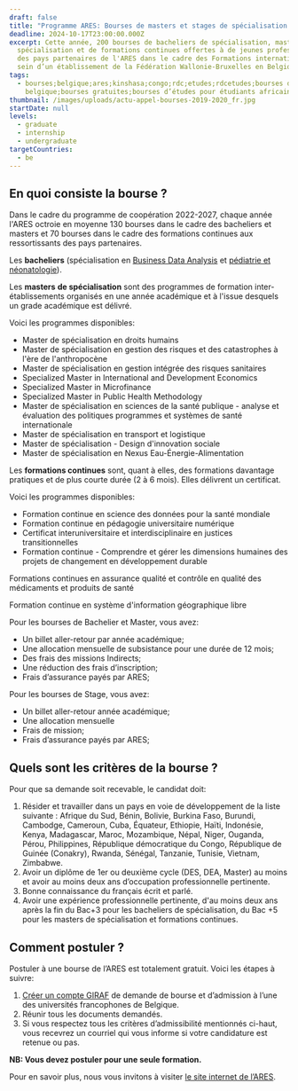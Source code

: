 ```yaml
---
draft: false
title: "Programme ARES: Bourses de masters et stages de spécialisation en Belgique"
deadline: 2024-10-17T23:00:00.000Z
excerpt: Cette année, 200 bourses de bacheliers de spécialisation, masters de
  spécialisation et de formations continues offertes à de jeunes professionnels
  des pays partenaires de l'ARES dans le cadre des Formations internationales au
  sein d’un établissement de la Fédération Wallonie-Bruxelles en Belgique.
tags:
  - bourses;belgique;ares;kinshasa;congo;rdc;etudes;rdcetudes;bourses d’études
    belgique;bourses gratuites;bourses d’études pour étudiants africains
thumbnail: /images/uploads/actu-appel-bourses-2019-2020_fr.jpg
startDate: null
levels:
  - graduate
  - internship
  - undergraduate
targetCountries:
  - be
---
```

## En quoi consiste la bourse ?

Dans le cadre du programme de coopération 2022-2027, chaque année l'ARES octroie en moyenne 130 bourses dans le cadre des bacheliers et masters et 70 bourses dans le cadre des formations continues aux ressortissants des pays partenaires.

Les **bacheliers** (spécialisation en [Business Data Analysis](https://www.ares-ac.be/fr/cooperation-au-developpement/bourses/ressortissants-sud/bacheliers/810-bachelier-de-specialisation-en-business-data-analysis#01-objectif-s-de-la-formation) et [pédiatrie et néonatologie](https://www.ares-ac.be/fr/cooperation-au-developpement/bourses/ressortissants-sud/bacheliers/811-bachelier-international-de-specialisation-en-pediatrie-et-neonatalogie)).

Les **masters** **de spécialisation** sont des programmes de formation inter-établissements organisés en une année académique et à l'issue desquels un grade académique est délivré.

Voici les programmes disponibles:

* Master de spécialisation en droits humains
* Master de spécialisation en gestion des risques et des catastrophes à l'ère de l'anthropocène
* Master de spécialisation en gestion intégrée des risques sanitaires
* Specialized Master in International and Development Economics
* Specialized Master in Microfinance
* Specialized Master in Public Health Methodology
* Master de spécialisation en sciences de la santé publique - analyse et évaluation des politiques programmes et systèmes de santé internationale
* Master de spécialisation en transport et logistique
* Master de spécialisation - Design d'innovation sociale
* Master de spécialisation en Nexus Eau-Énergie-Alimentation

Les **formations continues** sont, quant à elles, des formations davantage pratiques et de plus courte durée (2 à 6 mois). Elles délivrent un certificat.

Voici les programmes disponibles:

* Formation continue en science des données pour la santé mondiale
* Formation continue en pédagogie universitaire numérique
* Certificat interuniversitaire et interdisciplinaire en justices transitionnelles
* Formation continue - Comprendre et gérer les dimensions humaines des projets de changement en développement durable

Formations continues en assurance qualité et contrôle en qualité des médicaments et produits de santé

Formation continue en système d'information géographique libre

Pour les bourses de Bachelier et Master, vous avez:

* Un billet aller-retour par année académique;
* Une allocation mensuelle de subsistance pour une durée de 12 mois;
* Des frais des missions Indirects;
* Une réduction des frais d’inscription;
* Frais d’assurance payés par ARES;

Pour les bourses de Stage, vous avez:

* Un billet aller-retour année académique;
* Une allocation mensuelle 
* Frais de mission;
* Frais d’assurance payés par ARES;

## Quels sont les critères de la bourse ?

Pour que sa demande soit recevable, le candidat doit:

1. Résider et travailler dans un pays en voie de développement de la liste suivante : Afrique du Sud, Bénin, Bolivie, Burkina Faso, Burundi, Cambodge, Cameroun, Cuba, Équateur, Ethiopie, Haïti, Indonésie, Kenya, Madagascar, Maroc, Mozambique, Népal, Niger, Ouganda, Pérou, Philippines, République démocratique du Congo, République de Guinée (Conakry), Rwanda, Sénégal, Tanzanie, Tunisie, Vietnam, Zimbabwe.
2. Avoir un diplôme de 1er ou deuxième cycle (DES, DEA, Master) au moins et avoir au
   moins deux ans d’occupation professionnelle pertinente.
3. Bonne connaissance du français écrit et parlé.
4. Avoir une expérience professionnelle pertinente, d'au moins deux ans après la fin du Bac+3 pour les bacheliers de spécialisation, du Bac +5 pour les masters de spécialisation et formations continues.

## Comment postuler ?

Postuler à une bourse de l’ARES est totalement gratuit. Voici les étapes à
suivre:

1. [Créer un compte GIRAF](https://giraf.ares-ac.be/fr/formations_internationales_22_23) de demande de
   bourse et d’admission à l’une des universités francophones de Belgique.
2. Réunir tous les documents demandés.
3. Si vous respectez tous les critères d’admissibilité mentionnés ci-haut,
   vous recevrez  un courriel qui vous informe si votre
   candidature est retenue ou pas.

**NB: Vous devez postuler pour une seule formation.**

Pour en savoir plus, nous vous invitons à visiter [le site internet de l’ARES](https://www.ares-ac.be/fr/cooperation-au-developpement/bourses/bacheliers-masters-et-formations-continues-en-belgique#02-montants-pour-une-bourse-de-formation-continue).
